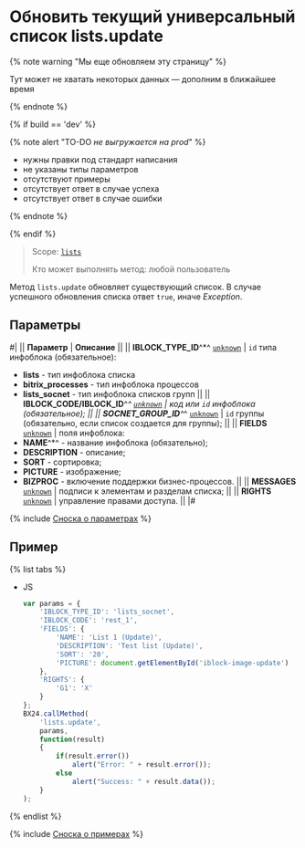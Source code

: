 # Обновить текущий универсальный список lists.update

{% note warning "Мы еще обновляем эту страницу" %}

Тут может не хватать некоторых данных — дополним в ближайшее время

{% endnote %}

{% if build == 'dev' %}

{% note alert "TO-DO _не выгружается на prod_" %}

- нужны правки под стандарт написания
- не указаны типы параметров
- отсутствуют примеры
- отсутствует ответ в случае успеха
- отсутствует ответ в случае ошибки

{% endnote %}

{% endif %}

> Scope: [`lists`](../../scopes/permissions.md)
>
> Кто может выполнять метод: любой пользователь

Метод `lists.update` обновляет существующий список. В случае успешного обновления списка ответ `true`, иначе *Exception*.

## Параметры

#|
|| **Параметр** | **Описание** ||
|| **IBLOCK_TYPE_ID**^*^
[`unknown`](../../data-types.md) | `id` типа инфоблока (обязательное):
- **lists** - тип инфоблока списка
- **bitrix_processes** - тип инфоблока процессов
- **lists_socnet** - тип инфоблока списков групп ||
|| **IBLOCK_CODE/IBLOCK_ID**^*^
[`unknown`](../../data-types.md) | код или `id` инфоблока (обязательное); ||
|| **SOCNET_GROUP_ID**^*^
[`unknown`](../../data-types.md) | `id` группы (обязательно, если список создается для группы); ||
|| **FIELDS**
[`unknown`](../../data-types.md) | поля инфоблока:
- **NAME**^*^ - название инфоблока (обязательно);
- **DESCRIPTION** - описание;
- **SORT** - сортировка;
- **PICTURE** - изображение;
- **BIZPROC** - включение поддержки бизнес-процессов. ||
|| **MESSAGES**
[`unknown`](../../data-types.md) | подписи к элементам и разделам списка; ||
|| **RIGHTS**
[`unknown`](../../data-types.md) | управление правами доступа. ||
|#

{% include [Сноска о параметрах](../../../_includes/required.md) %}

## Пример

{% list tabs %}

- JS

    ```js
    var params = {
        'IBLOCK_TYPE_ID': 'lists_socnet',
        'IBLOCK_CODE': 'rest_1',
        'FIELDS': {
            'NAME': 'List 1 (Update)',
            'DESCRIPTION': 'Test list (Update)',
            'SORT': '20',
            'PICTURE': document.getElementById('iblock-image-update')
        },
        'RIGHTS': {
            'G1': 'X'
        }
    };
    BX24.callMethod(
        'lists.update',
        params,
        function(result)
        {
            if(result.error())
                alert("Error: " + result.error());
            else
                alert("Success: " + result.data());
        }
    );
    ```

{% endlist %}

{% include [Сноска о примерах](../../../_includes/examples.md) %}